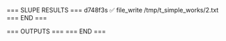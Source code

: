 === SLUPE RESULTS ===
d748f3s ✅ file_write /tmp/t_simple_works/2.txt
=== END ===

=== OUTPUTS ===
=== END ===